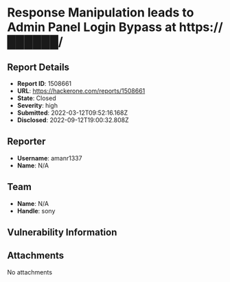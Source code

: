 # Response Manipulation leads to Admin Panel Login Bypass at https://██████/

## Report Details
- **Report ID**: 1508661
- **URL**: https://hackerone.com/reports/1508661
- **State**: Closed
- **Severity**: high
- **Submitted**: 2022-03-12T09:52:16.168Z
- **Disclosed**: 2022-09-12T19:00:32.808Z

## Reporter
- **Username**: amanr1337
- **Name**: N/A

## Team
- **Name**: N/A
- **Handle**: sony

## Vulnerability Information


## Attachments
No attachments
